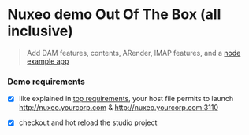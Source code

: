 # Nuxeo demo Out Of The Box (all inclusive)

> Add DAM features, contents, ARender, IMAP features, and a [node example app](https://github.com/mlefree/nuxeo-node-example)
   
### Demo requirements

 - [x] like explained in [top requirements](../), your host file permits to launch http://nuxeo.yourcorp.com & http://nuxeo.yourcorp.com:3110 
 - [x] checkout and hot reload the studio project 




